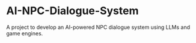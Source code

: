 # AI-NPC-Dialogue-System
A project to develop an AI-powered NPC dialogue system using LLMs and game engines.
